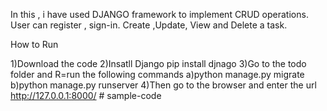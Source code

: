 In this , i have used DJANGO framework to implement CRUD operations.
User can register , sign-in.
Create ,Update, View and Delete a task.

How to Run

1)Download the code
2)Insatll Django pip install djnago
3)Go to the todo folder and R=run the following commands 
          a)python manage.py migrate 
          b)python manage.py runserver 
4)Then go to the browser and enter the url http://127.0.0.1:8000/
#   s a m p l e - c o d e  
 